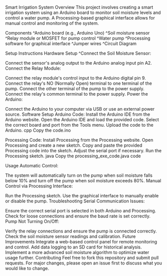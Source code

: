 Smart Irrigation System
Overview
This project involves creating a smart irrigation system using an Arduino board to monitor soil moisture levels and control a water pump.
A Processing-based graphical interface allows for manual control and monitoring of the system.

Components
^Arduino board (e.g., Arduino Uno)
^Soil moisture sensor
^Relay module or MOSFET for pump control
^Water pump
^Processing software for graphical interface
^Jumper wires
^Circuit Diagram

Setup Instructions
Hardware Setup
^Connect the Soil Moisture Sensor:

Connect the sensor's analog output to the Arduino analog input pin A2.
Connect the Relay Module:

Connect the relay module's control input to the Arduino digital pin 9.
Connect the relay's NO (Normally Open) terminal to one terminal of the pump.
Connect the other terminal of the pump to the power supply.
Connect the relay's common terminal to the power supply.
Power the Arduino:

Connect the Arduino to your computer via USB or use an external power source.
Software Setup
Arduino Code:
Install the Arduino IDE from the Arduino website.
Open the Arduino IDE and load the provided code.
Select the correct board and port from the Tools menu.
Upload the code to the Arduino.
cpp
Copy the code.ino

Processing Code:
Install Processing from the Processing website.
Open Processing and create a new sketch.
Copy and paste the provided Processing code into the sketch.
Adjust the serial port if necessary.
Run the Processing sketch.
java
Copy the processing_exe_code.java code

Usage
Automatic Control:

The system will automatically turn on the pump when soil moisture falls below 10% and turn off the pump when soil moisture exceeds 80%.
Manual Control via Processing Interface:

Run the Processing sketch.
Use the graphical interface to manually enable or disable the pump.
Troubleshooting
Serial Communication Issues:

Ensure the correct serial port is selected in both Arduino and Processing.
Check for loose connections and ensure the baud rate is set correctly.
Pump Not Turning On/Off:

Verify the relay connections and ensure the pump is connected correctly.
Check the soil moisture sensor readings and calibration.
Future Improvements
Integrate a web-based control panel for remote monitoring and control.
Add data logging to an SD card for historical analysis.
Implement a more advanced soil moisture algorithm to optimize water usage further.
Contributing
Feel free to fork this repository and submit pull requests. For major changes, please open an issue first to discuss what you would like to change.

